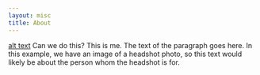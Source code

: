 ```yaml
---
layout: misc
title: About
---
```


[alt text](https://github.com/gerardrobertkirwin/gerardrobertkirwin.github.io/blob/master/assets/img/Gerard.jpg)
Can we do this? This is me. The text of the paragraph goes here. In this example, we have an image of a headshot photo, so this text would likely be about the person whom the headshot is for.
